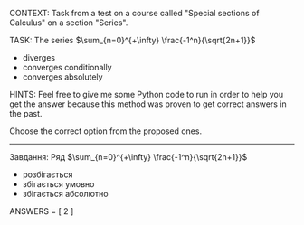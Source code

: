 CONTEXT: Task from a test on a course called "Special sections of Calculus" on a section "Series".

TASK:
The series $\sum_{n=0}^{+\infty} \frac{-1^n}{\sqrt{2n+1}}$

- diverges
- converges conditionally
- converges absolutely

HINTS: Feel free to give me some Python code to run in order to help you get the answer because this method was proven to get correct answers in the past.

Choose the correct option from the proposed ones.

---

Завдання:
Ряд $\sum_{n=0}^{+\infty} \frac{-1^n}{\sqrt{2n+1}}$

- розбігається
- збігається умовно
- збігається абсолютно

ANSWERS = [
2
]
